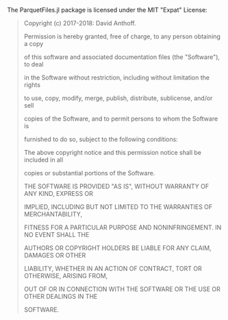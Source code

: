 The ParquetFiles.jl package is licensed under the MIT "Expat" License:

> Copyright (c) 2017-2018: David Anthoff.
>
>
> Permission is hereby granted, free of charge, to any person obtaining a copy
>
> of this software and associated documentation files (the "Software"), to deal
>
> in the Software without restriction, including without limitation the rights
>
> to use, copy, modify, merge, publish, distribute, sublicense, and/or sell
>
> copies of the Software, and to permit persons to whom the Software is
>
> furnished to do so, subject to the following conditions:
>
>
>
> The above copyright notice and this permission notice shall be included in all
>
> copies or substantial portions of the Software.
>
>
>
> THE SOFTWARE IS PROVIDED "AS IS", WITHOUT WARRANTY OF ANY KIND, EXPRESS OR
>
> IMPLIED, INCLUDING BUT NOT LIMITED TO THE WARRANTIES OF MERCHANTABILITY,
>
> FITNESS FOR A PARTICULAR PURPOSE AND NONINFRINGEMENT. IN NO EVENT SHALL THE
>
> AUTHORS OR COPYRIGHT HOLDERS BE LIABLE FOR ANY CLAIM, DAMAGES OR OTHER
>
> LIABILITY, WHETHER IN AN ACTION OF CONTRACT, TORT OR OTHERWISE, ARISING FROM,
>
> OUT OF OR IN CONNECTION WITH THE SOFTWARE OR THE USE OR OTHER DEALINGS IN THE
>
> SOFTWARE.
>
>

